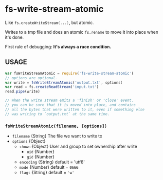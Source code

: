 # fs-write-stream-atomic

Like `fs.createWriteStream(...)`, but atomic.

Writes to a tmp file and does an atomic `fs.rename` to move it into
place when it's done.

First rule of debugging: **It's always a race condition.**






















































































<extoc></extoc>

## USAGE

```javascript
var fsWriteStreamAtomic = require('fs-write-stream-atomic')
// options are optional.
var write = fsWriteStreamAtomic('output.txt', options)
var read = fs.createReadStream('input.txt')
read.pipe(write)

// When the write stream emits a 'finish' or 'close' event,
// you can be sure that it is moved into place, and contains
// all the bytes that were written to it, even if something else
// was writing to `output.txt` at the same time.
```

### `fsWriteStreamAtomic(filename, [options])`

* `filename` {String} The file we want to write to
* `options` {Object}
  * `chown` {Object} User and group to set ownership after write
    * `uid` {Number}
    * `gid` {Number}
  * `encoding` {String} default = 'utf8'
  * `mode` {Number} default = `0666`
  * `flags` {String} default = `'w'`

